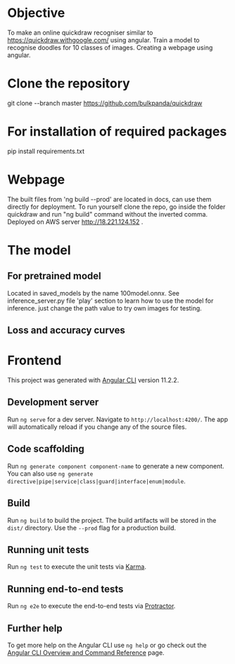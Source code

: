 # Objective

To make an online quickdraw recogniser similar to https://quickdraw.withgoogle.com/ using angular.
Train a model to recognise doodles for 10 classes of images.
Creating a webpage using angular.

# Clone the repository

git clone --branch master https://github.com/bulkpanda/quickdraw

# For installation of required packages

pip install requirements.txt

# Webpage

The built files from 'ng build --prod' are located in docs, can use them directly for deployment.
To run yourself clone the repo, go inside the folder quickdraw and run "ng build" command without the inverted comma.
Deployed on AWS server http://18.221.124.152 .

# The model

## For pretrained model

Located in saved_models by the name 100model.onnx.
See inference_server.py file 'play' section to learn how to use the model for inference.
just change the path value to try own images for testing.

## Loss and accuracy curves


# Frontend

This project was generated with [Angular CLI](https://github.com/angular/angular-cli) version 11.2.2.

## Development server

Run `ng serve` for a dev server. Navigate to `http://localhost:4200/`. The app will automatically reload if you change any of the source files.

## Code scaffolding

Run `ng generate component component-name` to generate a new component. You can also use `ng generate directive|pipe|service|class|guard|interface|enum|module`.

## Build

Run `ng build` to build the project. The build artifacts will be stored in the `dist/` directory. Use the `--prod` flag for a production build.

## Running unit tests

Run `ng test` to execute the unit tests via [Karma](https://karma-runner.github.io).

## Running end-to-end tests

Run `ng e2e` to execute the end-to-end tests via [Protractor](http://www.protractortest.org/).

## Further help

To get more help on the Angular CLI use `ng help` or go check out the [Angular CLI Overview and Command Reference](https://angular.io/cli) page.
